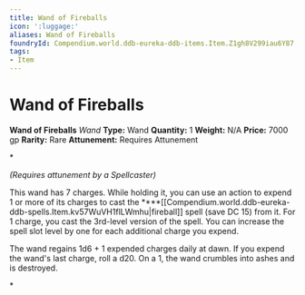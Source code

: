 ```yaml
---
title: Wand of Fireballs
icon: ':luggage:'
aliases: Wand of Fireballs
foundryId: Compendium.world.ddb-eureka-ddb-items.Item.Z1gh8V299iau6Y87
tags:
- Item
---
```


# Wand of Fireballs

**Wand of Fireballs**
_Wand_
**Type:** Wand
**Quantity:** 1
**Weight:** N/A
**Price:** 7000 gp
**Rarity:** Rare
**Attunement:** Requires Attunement

*<div class="item-attunement"><i>(Requires attunement by a Spellcaster)</i><p>This wand has 7 charges. While holding it, you can use an action to expend 1 or more of its charges to cast the ****[[Compendium.world.ddb-eureka-ddb-spells.Item.kv57WuVH1flLWmhu|fireball]] spell (save DC 15) from it. For 1 charge, you cast the 3rd-level version of the spell. You can increase the spell slot level by one for each additional charge you expend.

The wand regains 1d6 + 1 expended charges daily at dawn. If you expend the wand's last charge, roll a d20. On a 1, the wand crumbles into ashes and is destroyed.</p>*